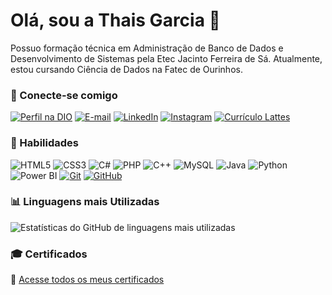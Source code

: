 # Olá, sou a Thais Garcia 👋

Possuo formação técnica em Administração de Banco de Dados e Desenvolvimento de Sistemas pela Etec Jacinto Ferreira de Sá. Atualmente, estou cursando Ciência de Dados na Fatec de Ourinhos.

### 🔗 Conecte-se comigo
[![Perfil na DIO](https://img.shields.io/badge/-Meu%20Perfil%20na%20DIO-007ACC?style=flat-square&logoColor=white)](https://www.dio.me/users/thaisgarcia_t11)
[![E-mail](https://img.shields.io/badge/-Email-D14836?style=flat-square&logo=gmail&logoColor=white)](mailto:thaisgarcia.t11@gmail.com)
[![LinkedIn](https://img.shields.io/badge/-LinkedIn-0077B5?style=flat-square&logo=linkedin&logoColor=white)](https://www.linkedin.com/in/thais-garcia11/)
[![Instagram](https://img.shields.io/badge/-Instagram-E4405F?style=flat-square&logo=instagram&logoColor=white)](https://www.instagram.com/tha_grc)
[![Currículo Lattes](https://img.shields.io/badge/-Currículo%20Lattes-708090?style=flat-square&logo=curriculum-vitae&logoColor=white)](http://lattes.cnpq.br/7305263350315359)

### 🚀 Habilidades
![HTML5](https://img.shields.io/badge/HTML5-E34F26?style=flat-square&logo=html5&logoColor=white)
![CSS3](https://img.shields.io/badge/CSS3-1572B6?style=flat-square&logo=css3&logoColor=white)
![C#](https://img.shields.io/badge/C%23-239120?style=flat-square&logo=c-sharp&logoColor=white)
![PHP](https://img.shields.io/badge/PHP-777BB4?style=flat-square&logo=php&logoColor=white)
![C++](https://img.shields.io/badge/C++-00599C?style=flat-square&logo=c%2B%2B&logoColor=white)
![MySQL](https://img.shields.io/badge/MySQL-FF8C00?style=flat-square&logo=mysql&logoColor=white)
![Java](https://img.shields.io/badge/Java-007396?style=flat-square&logo=java&logoColor=white)
![Python](https://img.shields.io/badge/Python-3776AB?style=flat-square&logo=python&logoColor=white)
![Power BI](https://img.shields.io/badge/Power%20BI-F2C811?style=flat-square&logo=powerbi&logoColor=black)
[![Git](https://img.shields.io/badge/Git-F05032?style=flat-square&logo=git&logoColor=white)](https://git-scm.com/doc) 
[![GitHub](https://img.shields.io/badge/GitHub-181717?style=flat-square&logo=github&logoColor=white)](https://docs.github.com/)

### 📊 Linguagens mais Utilizadas
![Estatísticas do GitHub de linguagens mais utilizadas](https://github-readme-stats.vercel.app/api/top-langs/?username=thaisgarcia&langs_count=8&layout=compact&theme=radical&bg_color=000)

### 🎓 Certificados
📁 [Acesse todos os meus certificados](https://drive.google.com/drive/folders/11hlk7TG7Bi0e_Ho0mQZroOKGQx5dc9AQ?usp=sharing)
